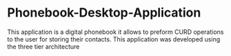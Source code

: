 # Phonebook-Desktop-Application
This application is a digital phonebook it allows to preform CURD operations to the user for storing their contacts. This application was developed using the three tier architecture 
